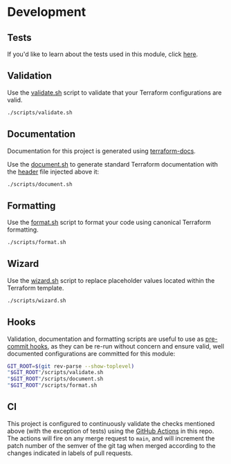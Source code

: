 # Development

## Tests

If you'd like to learn about the tests used in this module, click [here](./tests).

## Validation

Use the [validate.sh](/scripts/validate.sh) script to validate that your Terraform configurations are valid.

```bash
./scripts/validate.sh
```

## Documentation

Documentation for this project is generated using [terraform-docs][terraform-docs].

Use the [document.sh](/scripts/document.sh) to generate standard Terraform documentation with the [header](/README-HEADER.md) file injected above it:

```bash
./scripts/document.sh
```

## Formatting

Use the [format.sh](/scripts/format.sh) script to format your code using canonical Terraform formatting.

```bash
./scripts/format.sh
```

## Wizard

Use the [wizard.sh](/scripts/wizard.sh) script to replace placeholder values located within the Terraform template.

```bash
./scripts/wizard.sh
```

## Hooks

Validation, documentation and formatting scripts are useful to use as [pre-commit hooks](.git/hooks/pre-commit), as they can be re-run without concern and ensure valid, well documented configurations are committed for this module:

```bash
GIT_ROOT=$(git rev-parse --show-toplevel)
"$GIT_ROOT"/scripts/validate.sh
"$GIT_ROOT"/scripts/document.sh
"$GIT_ROOT"/scripts/format.sh
```

## CI

This project is configured to continuously validate the checks mentioned above (with the exception of tests) using the [GitHub Actions](/.github/workflows) in this repo. The actions will fire on any merge request to `main`, and will increment the patch number of the semver of the git tag when merged according to the changes indicated in labels of pull requests.

[terraform-docs]: https://github.com/terraform-docs/terraform-docs
